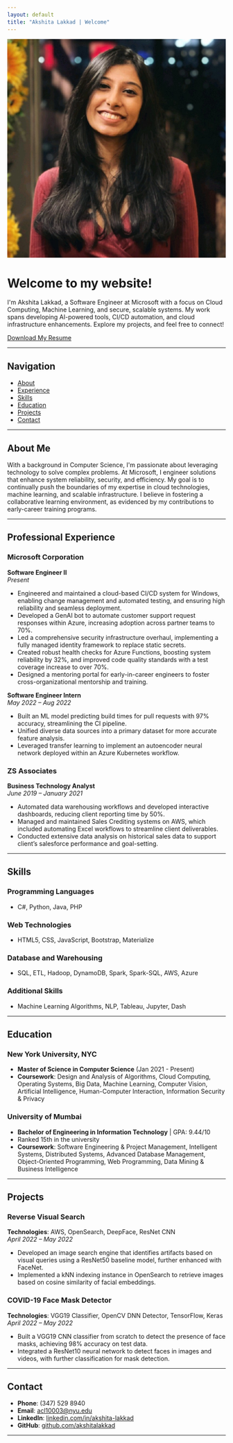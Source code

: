 ```yaml
---
layout: default
title: "Akshita Lakkad | Welcome"
---
```


<div class="profile">
  <img src="assets/images/Akshita_Photo.jpeg" alt="Akshita Lakkad" class="profile-photo">
  <div class="profile-info">
    <h1>Welcome to my website!</h1>
    <p>I'm Akshita Lakkad, a Software Engineer at Microsoft with a focus on Cloud Computing, Machine Learning, and secure, scalable systems. My work spans developing AI-powered tools, CI/CD automation, and cloud infrastructure enhancements. Explore my projects, and feel free to connect!</p>
    <p><a href="Akshita_Lakkad_Resume.pdf" download>Download My Resume</a></p>
  </div>
</div>

---

## Navigation
- [About](#about)
- [Experience](#experience)
- [Skills](#skills)
- [Education](#education)
- [Projects](#projects)
- [Contact](#contact)

---

## About Me <a name="about"></a>
With a background in Computer Science, I'm passionate about leveraging technology to solve complex problems. At Microsoft, I engineer solutions that enhance system reliability, security, and efficiency. My goal is to continually push the boundaries of my expertise in cloud technologies, machine learning, and scalable infrastructure. I believe in fostering a collaborative learning environment, as evidenced by my contributions to early-career training programs.

---

## Professional Experience <a name="experience"></a>

### Microsoft Corporation
**Software Engineer II**  
*Present*
- Engineered and maintained a cloud-based CI/CD system for Windows, enabling change management and automated testing, and ensuring high reliability and seamless deployment.
- Developed a GenAI bot to automate customer support request responses within Azure, increasing adoption across partner teams to 70%.
- Led a comprehensive security infrastructure overhaul, implementing a fully managed identity framework to replace static secrets.
- Created robust health checks for Azure Functions, boosting system reliability by 32%, and improved code quality standards with a test coverage increase to over 70%.
- Designed a mentoring portal for early-in-career engineers to foster cross-organizational mentorship and training.

**Software Engineer Intern**  
*May 2022 – Aug 2022*
- Built an ML model predicting build times for pull requests with 97% accuracy, streamlining the CI pipeline.
- Unified diverse data sources into a primary dataset for more accurate feature analysis.
- Leveraged transfer learning to implement an autoencoder neural network deployed within an Azure Kubernetes workflow.

### ZS Associates
**Business Technology Analyst**  
*June 2019 – January 2021*
- Automated data warehousing workflows and developed interactive dashboards, reducing client reporting time by 50%.
- Managed and maintained Sales Crediting systems on AWS, which included automating Excel workflows to streamline client deliverables.
- Conducted extensive data analysis on historical sales data to support client’s salesforce performance and goal-setting.

---

## Skills <a name="skills"></a>

### Programming Languages
- C#, Python, Java, PHP

### Web Technologies
- HTML5, CSS, JavaScript, Bootstrap, Materialize

### Database and Warehousing
- SQL, ETL, Hadoop, DynamoDB, Spark, Spark-SQL, AWS, Azure

### Additional Skills
- Machine Learning Algorithms, NLP, Tableau, Jupyter, Dash

---

## Education <a name="education"></a>

### New York University, NYC
- **Master of Science in Computer Science** (Jan 2021 - Present)
- **Coursework**: Design and Analysis of Algorithms, Cloud Computing, Operating Systems, Big Data, Machine Learning, Computer Vision, Artificial Intelligence, Human-Computer Interaction, Information Security & Privacy

### University of Mumbai
- **Bachelor of Engineering in Information Technology** | GPA: 9.44/10
- Ranked 15th in the university
- **Coursework**: Software Engineering & Project Management, Intelligent Systems, Distributed Systems, Advanced Database Management, Object-Oriented Programming, Web Programming, Data Mining & Business Intelligence

---

## Projects <a name="projects"></a>

### Reverse Visual Search
**Technologies**: AWS, OpenSearch, DeepFace, ResNet CNN  
*April 2022 – May 2022*
- Developed an image search engine that identifies artifacts based on visual queries using a ResNet50 baseline model, further enhanced with FaceNet.
- Implemented a kNN indexing instance in OpenSearch to retrieve images based on cosine similarity of facial embeddings.

### COVID-19 Face Mask Detector
**Technologies**: VGG19 Classifier, OpenCV DNN Detector, TensorFlow, Keras  
*April 2022 – May 2022*
- Built a VGG19 CNN classifier from scratch to detect the presence of face masks, achieving 98% accuracy on test data.
- Integrated a ResNet10 neural network to detect faces in images and videos, with further classification for mask detection.

---

## Contact <a name="contact"></a>
- **Phone**: (347) 529 8940
- **Email**: [acl10003@nyu.edu](mailto:acl10003@nyu.edu)
- **LinkedIn**: [linkedin.com/in/akshita-lakkad](https://www.linkedin.com/in/akshita-lakkad/)
- **GitHub**: [github.com/akshitalakkad](https://github.com/akshitalakkad)

---
